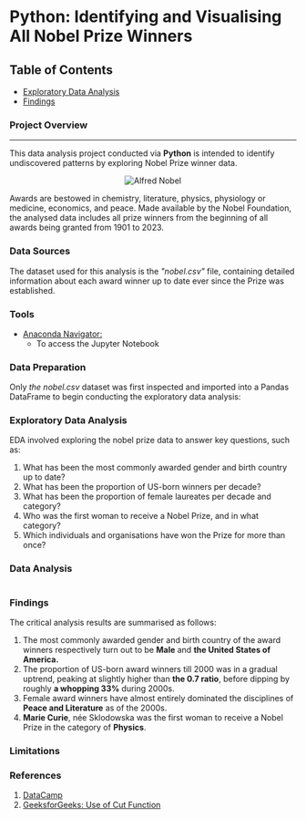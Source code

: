 # Python: Identifying and Visualising All Nobel Prize Winners

## Table of Contents

- [Exploratory Data Analysis](#exploratory-data-analysis)
- [Findings](#findings)


### Project Overview
---

This data analysis project conducted via **Python** is intended to identify undiscovered patterns by exploring Nobel Prize winner data. 

<p align="center">
  <img src="https://github.com/OzzyGoylusun/Python.-Identifying-and-Visualising-Nobel-Prize-Winners/blob/main/Nobel_Prize.png")
 alt="Alfred Nobel">
</p>


Awards are bestowed in chemistry, literature, physics, physiology or medicine, economics, and peace. 
Made available by the Nobel Foundation, the analysed data includes all prize winners from the beginning of all awards being granted from 1901 to 2023.


### Data Sources

The dataset used for this analysis is the *"nobel.csv"* file, containing detailed information about each award winner up to date ever since the Prize was established.

### Tools

- [Anaconda Navigator: ](https://www.anaconda.com/download)
  - To access the Jupyter Notebook


### Data Preparation

Only *the nobel.csv* dataset was first inspected and imported into a Pandas DataFrame to begin conducting the exploratory data analysis:


### Exploratory Data Analysis

EDA involved exploring the nobel prize data to answer key questions, such as:

1.  What has been the most commonly awarded gender and birth country up to date?
2.  What has been the proportion of US-born winners per decade?
3.  What has been the proportion of female laureates per decade and category?
4.  Who was the first woman to receive a Nobel Prize, and in what category?
5.  Which individuals and organisations have won the Prize for more than once?


### Data Analysis

```python

```

### Findings

The critical analysis results are summarised as follows:

1. The most commonly awarded gender and birth country of the award winners respectively turn out to be **Male** and **the United States of America.**
2. The proportion of US-born award winners till 2000 was in a gradual uptrend, peaking at slightly higher than **the 0.7 ratio**, before dipping by roughly **a whopping 33%** during 2000s.
3. Female award winners have almost entirely dominated the disciplines of **Peace and Literature** as of the 2000s.
4. **Marie Curie**, née Sklodowska was the first woman to receive a Nobel Prize in the category of **Physics**.


### Limitations


### References

1. [DataCamp](https://www.datacamp.com/)
2. [GeeksforGeeks: Use of Cut Function](https://www.geeksforgeeks.org/pandas-cut-method-in-python/)

